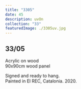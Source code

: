 ```yaml
---
title: "3305"
date: 45
description: uvOn
collection: "33"
featuredImage: ./3305uv.jpg
---
```


## 33/05

Acrylic on wood<br/>
90x90cm wood panel

Signed and ready to hang.<br/>
Painted in El REC, Catalonia. 2020.